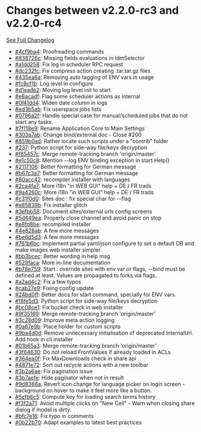 # Changes between v2.2.0-rc3 and v2.2.0-rc4

[See Full Changelog](https://github.com/pydio/cells/compare/v2.2.0-rc3...v2.2.0-rc4)

- [#4cf9ba4](https://github.com/pydio/cells/commit/4cf9ba49b2faf92f48bcef7246df938816039de8): Proofreading commands
- [#838726c](https://github.com/pydio/cells/commit/838726caf6dff547b420e43c6671b89b625fd554): Missing fields evaluations in IdmSelector
- [#a1dd258](https://github.com/pydio/cells/commit/a1dd25891488b11d70ebdbcabeb635a6751dc402): Fix log in scheduler RPC request
- [#dc232fc](https://github.com/pydio/cells/commit/dc232fcbef1070a1cc50aa72756acc9eac4bb7e3): Fix compress action creating .tar.tar.gz files
- [#435ea6a](https://github.com/pydio/cells/commit/435ea6a79034ac0f665eebbb6af534d14d82c6b4): Removing auto tagging of ENV vars in usage
- [#fc8cf1b](https://github.com/pydio/cells/commit/fc8cf1b97ca7f9916caeebe28ee5594d20029bdd): Log level in configure
- [#d1eade2](https://github.com/pydio/cells/commit/d1eade2eb10ed231b3d145fdf8698ed49c080229): Moving log level init to start
- [#e8acadf](https://github.com/pydio/cells/commit/e8acadf892da79d93c05517cbb5105fd02e27518): Flag some scheduler actions as internal
- [#0f41dd4](https://github.com/pydio/cells/commit/0f41dd4d1c1eacd018c1fc828c4f7e7f40673555): Widen date column in logs
- [#ed3b5ab](https://github.com/pydio/cells/commit/ed3b5abd646b88d8ad74295f4b0b6a928b74e855): Fix userspace jobs lists
- [#0796a2f](https://github.com/pydio/cells/commit/0796a2f2a9a937976e3160166ef7299214423cf1): Handle special case for manual/scheduled jobs that do not start any tasks.
- [#7f118e9](https://github.com/pydio/cells/commit/7f118e99671766459f0a2d49bbd2e73b74f62557): Rename Application Core to Main Settings
- [#303a7ab](https://github.com/pydio/cells/commit/303a7ab01726499e31e95bc9da765ff167e19085): Change bind/external doc - Close #200
- [#859b0ad](https://github.com/pydio/cells/commit/859b0adb513267dabdffc60d6141668a82c6c7c5): Rather locate such scripts under a "contrib" folder
- [#237](https://github.com/pydio/cells/pull/237): Python script for side-way file/keys decryption
- [#f85457c](https://github.com/pydio/cells/commit/f85457ce2941f8f57a38361a907c825473317455): Merge remote-tracking branch 'origin/master'
- [#e1c50c8](https://github.com/pydio/cells/commit/e1c50c89d8f39418fc222a6621a811f7052dad0d): Mention --log ENV binding exception in start.Help()
- [#2117106](https://github.com/pydio/cells/commit/211710679cb5e43e0c413517c5c1548511e28f8a): Better formatting for German message
- [#b67c3a7](https://github.com/pydio/cells/commit/b67c3a79c79c86e7a912fa4cd263b22cf17fb8da): Better formatting for German message
- [#80acc42](https://github.com/pydio/cells/commit/80acc4234d21c5be682d2daebda3fc2cc40aeb48): recompiler installer with languages
- [#2ca4fa7](https://github.com/pydio/cells/commit/2ca4fa77b2e796820a43661f130a32b9288b0d4f): More i18n "in WEB GUI" help + DE / FR trads
- [#9a4260c](https://github.com/pydio/cells/commit/9a4260cc48a2abe61e40afa0a57e65ff330e942f): More i18n "in WEB GUI" help + DE / FR trads
- [#c31f0d0](https://github.com/pydio/cells/commit/c31f0d078773dc52a99c0ed5de4ae4f5c4c1d32f): Sites doc : fix special char for --flag
- [#e85839b](https://github.com/pydio/cells/commit/e85839bcc80f6ac02fdb90453e8932b48293070b): Fix installer glitch
- [#3efbb58](https://github.com/pydio/cells/commit/3efbb588cfd930d17608a31748a99b971b8c8695): Document sites/external urls config screens
- [#5d449ea](https://github.com/pydio/cells/commit/5d449eaa45b03c5bf8d00aec45923070c530b483): Properly close channel and avoid panic on stop
- [#e8fd8be](https://github.com/pydio/cells/commit/e8fd8be26c1f211deccd9b457abc48a79b2b3131): recompiled installer
- [#4e828ab](https://github.com/pydio/cells/commit/4e828ab92797491a2c6bc683eefbc49b615ea330): A few more messages
- [#be6d5d3](https://github.com/pydio/cells/commit/be6d5d330795b9fcf162363ff9ec5b3a0030b7e1): A few more messages
- [#761b6bc](https://github.com/pydio/cells/commit/761b6bce480f827226a8bf52ea0c3c0cbe72bf0c): Implement partial yaml/json configure to set a default DB and make images web installer simpler.
- [#bb3bcec](https://github.com/pydio/cells/commit/bb3bceccbcb512467091b00fe85b799be48e2869): Better wording in help msg
- [#529faca](https://github.com/pydio/cells/commit/529faca21f26429832050a1745643fa31b645df6): More in-line documentation
- [#b78e759](https://github.com/pydio/cells/commit/b78e7596baeef25a2650db9c3cff4cf5e46e764a): Start : override sites with env var or flags, --bind must be defined at least. Values are propagated to forks via flags.
- [#a2ad4c2](https://github.com/pydio/cells/commit/a2ad4c2261c4a721f8fdc2701671f371abcd83bf): Fix a few typos
- [#cab27e9](https://github.com/pydio/cells/commit/cab27e9bcb458e48e64cde0529e35f0165e542cb): Fixing config update
- [#24bd0ff](https://github.com/pydio/cells/commit/24bd0ff8d97cc1e586ea7631305370245fac83f2): Better docs for start command, specially for ENV vars.
- [#f8fe5d3](https://github.com/pydio/cells/commit/f8fe5d3ce1c7f46b7d3020331c7988980699d84f): Python script for side-way file/keys decryption
- [#bc08ce1](https://github.com/pydio/cells/commit/bc08ce130c484255474678923ba4dd0e93d031a5): Fix bucket check in web installer
- [#9f35169](https://github.com/pydio/cells/commit/9f351692fc5f1b43844f4ebd3dbbb0b40d688b67): Merge remote-tracking branch 'origin/master'
- [#3c28d09](https://github.com/pydio/cells/commit/3c28d0974d9ea688e40998e85f37f3c3ad08d2cc): Improve meta action logging
- [#0a67e9b](https://github.com/pydio/cells/commit/0a67e9ba2ebbb2b6b1e4435197974a46d02bdcb9): Place holder for custom scripts
- [#9ba4d0d](https://github.com/pydio/cells/commit/9ba4d0d47e2e91ab4443ce5cd4dda60493c9fd3d): Remove unnecessary initialisation of deprecated InternalUrl. Add hook in cli installer
- [#01b65a3](https://github.com/pydio/cells/commit/01b65a38225537ec2fd68b091b140faa7de3fcd8): Merge remote-tracking branch 'origin/master'
- [#3f64630](https://github.com/pydio/cells/commit/3f64630f79be7b9a18d2e4786f8dab4bf45b143a): Do not reload FrontValues if already loaded in ACLs
- [#364ea0f](https://github.com/pydio/cells/commit/364ea0f6a226e611567eb77ccc7764832a4f9430): Fix MaxDownloads check in share api
- [#4871e72](https://github.com/pydio/cells/commit/4871e72f825b9da50ae4daee70726b990c424972): Sort out recycle actions with a new toolbar
- [#3b2a6ae](https://github.com/pydio/cells/commit/3b2a6aef0111067d2e9b36d634bf5654d2262c0e): Fix pagination issue
- [#3b7aefe](https://github.com/pydio/cells/commit/3b7aefeea8d149c39f1f1f1697577e5f1df76e02): Hide paginator when not in result
- [#9d8366a](https://github.com/pydio/cells/commit/9d8366adde484ffcce154bb84639ca75ae518e6c): Revert icon change for language picker on login screen - background on hover to make it feel more like a button.
- [#5cfb6c5](https://github.com/pydio/cells/commit/5cfb6c5d87b648c9b18e39e3b523995a05e5bf79): Compute key for loading search terms history
- [#f3f2a71](https://github.com/pydio/cells/commit/f3f2a7152ea7036e63bb9b3ed82cb58abd8e8bf0): Avoid multiple clicks on "New Cell" - Warn when closing share dialog if model is dirty.
- [#bfc7e16](https://github.com/pydio/cells/commit/bfc7e168b08a8ee74028e6aa3815c75c6a3deed7): Fix typo in comments
- [#0b22b70](https://github.com/pydio/cells/commit/0b22b7090ae849088734a3c5b18008acc9c82869): Adapt examples to latest best practices
